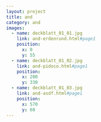```yaml
---
layout: project
title: and
category: and
images:
  - name: deckblatt_01_01.jpg
    link: and-erdenrund.html#page1
    position:
      x: 0
      y: 55
  - name: deckblatt_01_02.jpg
    link: and-pidoco.html#page1
    position:
      x: 200
      y: 330
  - name: deckblatt_01_03.jpg
    link: and-asdf.html#page1
    position:
      x: 570
      y: 60
---
```

